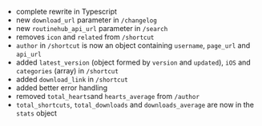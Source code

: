 - complete rewrite in Typescript
- new `download_url` parameter in `/changelog`
- new `routinehub_api_url` parameter in `/search`
- removes `icon` and `related` from `/shortcut`
- `author` in `/shortcut` is now an object containing `username`, `page_url`  and `api_url`
- added `latest_version` (object formed by `version` and `updated`), `iOS` and `categories` (array) in `/shortcut`
- added `download_link` in `/shortcut`
- added better error handling
- removed `total_hearts`and `hearts_average` from `/author`
- `total_shortcuts`, `total_downloads` and `downloads_average` are now in the `stats` object 